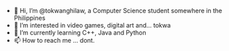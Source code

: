 - 👋 Hi, I’m @tokwanghilaw, a Computer Science student somewhere in the Philippines
- 👀 I’m interested in video games, digital art and... tokwa 
- 🌱 I’m currently learning C++, Java and Python
- 📫 How to reach me ... dont.

<!---
tokwanghilaw/tokwanghilaw is a ✨ special ✨ repository because its `README.md` (this file) appears on your GitHub profile.
You can click the Preview link to take a look at your changes.
--->
